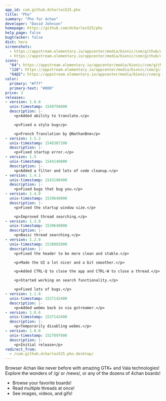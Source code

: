 ```yaml
---
app_id: com.github.dcharles525.pho
title: "Pho"
summary: "Pho for 4chan"
developer: "David Johnson"
homepage: https://github.com/dcharles525/pho
help_page: false
bugtracker: false
dist: hera
screenshots:
  - https://appstream.elementary.io/appcenter/media/bionic/com/github/dcharles525.pho/A34EBDD66D733C4C3A653E0440B56EA5/screenshots/image-1_orig.png
  - https://appstream.elementary.io/appcenter/media/bionic/com/github/dcharles525.pho/A34EBDD66D733C4C3A653E0440B56EA5/screenshots/image-2_orig.png
icons:
  "64": https://appstream.elementary.io/appcenter/media/bionic/com/github/dcharles525.pho/A34EBDD66D733C4C3A653E0440B56EA5/icons/64x64/com.github.dcharles525.pho_com.github.dcharles525.pho.png
  "128": https://appstream.elementary.io/appcenter/media/bionic/com/github/dcharles525.pho/A34EBDD66D733C4C3A653E0440B56EA5/icons/128x128/com.github.dcharles525.pho_com.github.dcharles525.pho.png
  "64@2": https://appstream.elementary.io/appcenter/media/bionic/com/github/dcharles525.pho/A34EBDD66D733C4C3A653E0440B56EA5/icons/64x64@2/com.github.dcharles525.pho_com.github.dcharles525.pho.png
color:
  primary: "#fff"
  primary-text: "#000"
price: 3
releases:
- version: 1.6.0
  unix-timestamp: 1549756800
  description: |-
    <p>Added ability to translate.</p>

    <p>Fixed a style bug</p>

    <p>French Translation by @NathanBnm</p>
- version: 1.5.2
  unix-timestamp: 1546387200
  description: |-
    <p>Fixed startup error.</p>
- version: 1.5
  unix-timestamp: 1544140800
  description: |-
    <p>Added a filter and lots of code cleanup.</p>
- version: 1.4.1
  unix-timestamp: 1543190400
  description: |-
    <p>Fixed bugs that bug you.</p>
- version: 1.4.0
  unix-timestamp: 1539648000
  description: |-
    <p>Fixed the startup window size.</p>

    <p>Improved thread searching.</p>
- version: 1.3.0
  unix-timestamp: 1539648000
  description: |-
    <p>Basic thread searching.</p>
- version: 1.2.0
  unix-timestamp: 1538092800
  description: |-
    <p>Fixed the header to be more clean and stable.</p>

    <p>Made the UI a lot nicer and a bit smoother.</p>

    <p>Added CTRL-Q to close the app and CTRL-W to close a thread.</p>

    <p>Started working on search functionality.</p>

    <p>Fixed lots of bugs.</p>
- version: 1.1.0
  unix-timestamp: 1537142400
  description: |-
    <p>Added webms back in via gstreamer.</p>
- version: 1.0.6
  unix-timestamp: 1537142400
  description: |-
    <p>Temporarily disabling webms.</p>
- version: 1.0.0
  unix-timestamp: 1527897600
  description: |-
    <p>Initial release</p>
redirect_from:
  - /com.github.dcharles525.pho.desktop/
---
```


<p>Browser 4chan like never before with amazing GTK+ and Vala technologies! Explore the wonders of /g/ or /news/, or any of the dozens of 4chan boards!</p>
<ul>
  <li>Browse your favorite boards!</li>
  <li>Read multiple threads at once!</li>
  <li>See images, videos, and gifs!</li>
</ul>